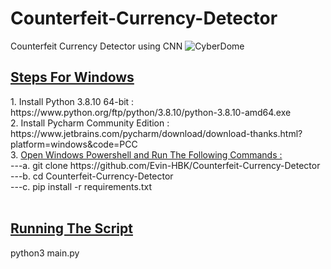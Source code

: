 # Counterfeit-Currency-Detector
Counterfeit Currency Detector using CNN
![CyberDome](https://user-images.githubusercontent.com/36796068/171677917-933d60c0-ae7e-43d3-a37b-53d0fad54f1b.png)

<h2><u>Steps For Windows</u></h2>
1. Install Python 3.8.10 64-bit : https://www.python.org/ftp/python/3.8.10/python-3.8.10-amd64.exe<br>
2. Install Pycharm Community Edition : https://www.jetbrains.com/pycharm/download/download-thanks.html?platform=windows&code=PCC<br>
3. <u>Open Windows Powershell and Run The Following Commands :</u><br>
---a. git clone https://github.com/Evin-HBK/Counterfeit-Currency-Detector<br>
---b. cd Counterfeit-Currency-Detector<br>
---c. pip install -r requirements.txt<br><br>

<h2><u>Running The Script</u></h2>
python3 main.py<br>
